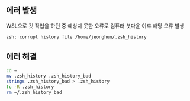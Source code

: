 에러 발생
---

WSL으로 깃 작업을 하던 중 예상치 못한 오류로 컴퓨터 셧다운 이후 해당 오류 발생

```bash
zsh: corrupt history file /home/jeonghun/.zsh_history
```

에러 해결
---

```bash
cd ~
mv .zsh_history .zsh_history_bad
strings .zsh_history_bad > .zsh_history
fc -R .zsh_history
rm ~/.zsh_history_bad
```
